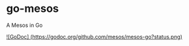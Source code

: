 go-mesos
========

A Mesos in Go

[![GoDoc] (https://godoc.org/github.com/mesos/mesos-go?status.png)](https://godoc.org/github.com/mesos/mesos-go)
